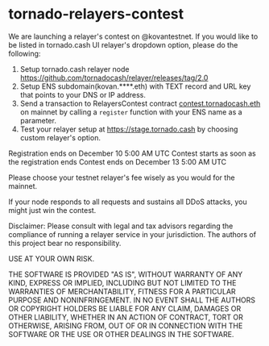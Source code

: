 # tornado-relayers-contest

We are launching a relayer's contest on @kovantestnet.
If you would like to be listed in tornado.cash UI relayer's dropdown option, please do the following:
1. Setup tornado.cash relayer node https://github.com/tornadocash/relayer/releases/tag/2.0
2. Setup ENS subdomain(kovan.****.eth) with TEXT record and URL key that points to your DNS or IP address.
3. Send a transaction to RelayersContest contract [contest.tornadocash.eth](https://etherscan.io/address/0x5f556365926f95f0d4cd80333c23d318b4b5a77a#writeContract) on mainnet by calling a `register` function with your ENS name as a parameter.
4. Test your relayer setup at https://stage.tornado.cash by choosing custom relayer's option.

Registration ends on December 10 5:00 AM UTC
Contest starts as soon as the registration ends
Contest ends on December 13 5:00 AM UTC

Please choose your testnet relayer's fee wisely as you would for the mainnet.

If your node responds to all requests and sustains all DDoS attacks, you might just win the contest.

Disclaimer: Please consult with legal and tax advisors regarding the compliance of running a relayer service in your jurisdiction. The authors of this project bear no responsibility.

USE AT YOUR OWN RISK.

THE SOFTWARE IS PROVIDED "AS IS", WITHOUT WARRANTY OF ANY KIND, EXPRESS OR IMPLIED, INCLUDING BUT NOT LIMITED TO THE WARRANTIES OF MERCHANTABILITY, FITNESS FOR A PARTICULAR PURPOSE AND NONINFRINGEMENT. IN NO EVENT SHALL THE AUTHORS OR COPYRIGHT HOLDERS BE LIABLE FOR ANY CLAIM, DAMAGES OR OTHER LIABILITY, WHETHER IN AN ACTION OF CONTRACT, TORT OR OTHERWISE, ARISING FROM, OUT OF OR IN CONNECTION WITH THE SOFTWARE OR THE USE OR OTHER DEALINGS IN THE SOFTWARE.
